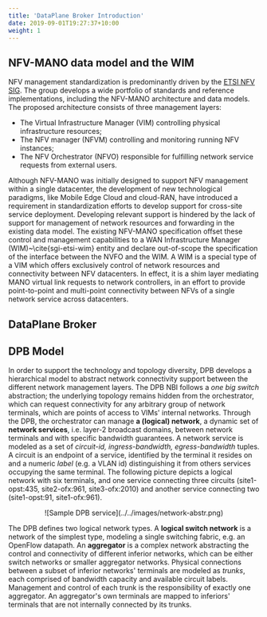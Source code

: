 ```yaml
---
title: 'DataPlane Broker Introduction'
date: 2019-09-01T19:27:37+10:00
weight: 1
---
```

## NFV-MANO data model and the WIM

NFV management standardization is predominantly driven by the [ETSI NFV SIG](https://www.etsi.org/technologies/nfv). The group develops a wide portfolio of standards and reference implementations, including the NFV-MANO architecture and data models. The proposed architecture consists of three management layers: 

 * The Virtual Infrastructure Manager (VIM) controlling physical infrastructure resources; 
 * The NFV manager (NFVM) controlling and monitoring running NFV instances; 
 * The NFV Orchestrator (NFVO) responsible for fulfilling network service requests from external users.

Although NFV-MANO was initially designed to support NFV management within a single datacenter, the development of new technological paradigms, like Mobile Edge Cloud and cloud-RAN, have introduced a requirement in standardization efforts to develop support for cross-site service deployment. Developing relevant support is hindered by the lack of support for management of network  resources and  forwarding in the existing data model. The existing NFV-MANO specification offset these control and management capabilities to a WAN Infrastructure Manager (WIM)~\cite{sgi-etsi-wim} entity and declare out-of-scope the specification of the interface between the NVFO and the WIM. A WIM is a special type of a VIM which offers exclusively control of network resources and connectivity between NFV datacenters. In effect, it is a shim layer mediating MANO virtual link requests to network controllers, in an effort to provide point-to-point and multi-point connectivity between NFVs of a single network service across datacenters.

## DataPlane Broker

## DPB Model

In order to support the technology and topology diversity, DPB develops a hierarchical model to abstract network connectivity support between the different network management layers. The DPB NBI follows a *one big switch* abstraction; the underlying topology remains hidden from the orchestrator, which can request connectivity for any arbitrary group of network terminals, which are points of access to VIMs' internal networks. Through the DPB, the orchestrator can manage **a (logical) network**, a dynamic set of **network services**, i.e. layer-2 broadcast domains, between network terminals and with specific bandwidth guarantees. A network service is modeled as a set of _circuit-id, ingress-bandwidth, egress-bandwidth_ tuples. A circuit is an endpoint of a service, identified by the terminal it resides on and a numeric _label_ (e.g. a VLAN id) distinguishing it from others services occupying the same terminal.  The following picture depicts a logical network with six terminals, and one service connecting three circuits (site1-opst:435, site2-ofx:961, site3-ofx:2010) and another service connecting two (site1-opst:91, site1-ofx:961).

<center>
![Sample DPB service](../../images/network-abstr.png)
</center>

The DPB defines two logical network types. A __logical switch network__ is a network of the simplest type, modeling a single switching fabric, e.g. an OpenFlow datapath. An __aggregator__ is a complex network abstracting the control and connectivity of different inferior networks, which can be either switch networks or smaller aggregator networks. Physical connections between a subset of inferior networks' terminals are modeled as _trunks_, each comprised of bandwidth capacity and available circuit labels. Management and control of each trunk is the responsibility of exactly one aggregator. An aggregator's own terminals are mapped to inferiors' terminals that are not internally connected by its trunks.


